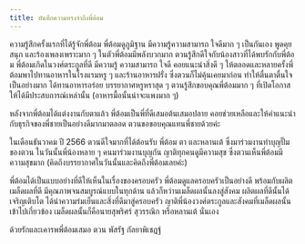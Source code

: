```yaml
---
title: บันทึกความทรงจำถึงพี่ต้อม
---
```



ความรู้สึกครั้งแรกที่ได้รู้จักพี่ต้อม พี่ต้อมดูภูมิฐาน มีความรู้ความสามารถ ใจดีมาก ๆ เป็นกันเอง พูดคุยสนุก และร้องเพลงเพราะมาก ๆ ในตัวพี่ต้อมมีพลังบวกมาก ตวนรู้สึกดีใจกับน้องสาวที่ได้พบรักกับพี่ต้อม พี่ต้อมเกิดในวงศ์ตระกูลที่ดี มีความรู้ ความสามารถ ใจดี คอยแนะนำสิ่งดี ๆ ให้ตลอดและหลายครั้งพี่ต้อมพาไปทานอาหารในโรงแรมหรู ๆ และร้านอาหารฝรั่ง ซึ่งตวนก็ไม่คุ้นเคยมาก่อน ทำให้ตื่นตาตื่นใจเป็นอย่างมาก ได้ทานอาหารอร่อย บรรยากาศหรูหราสุด ๆ ตวนรู้สึกขอบคุณพี่ต้อมมาก ๆ ที่เปิดโอกาสให้ได้มีประสบการณ์เหล่านั้น (อาหารมื้อนั้นน่าจะแพงมาก ๆ)

หลังจากพี่ต้อมได้แต่งงานกับตาแล้ว พี่ต้อมเป็นพี่ที่ดีเสมอต้นเสมอปลาย คอยช่วยเหลือและให้คำแนะนำกับธุรกิจของพี่ชายเป็นอย่างดีมากมาตลอด ตวนขอขอบคุณแทนพี่ชายด้วยค่ะ

ในเดือนธันวาคม ปี 2566 ตวนดีใจมากที่ได้ต้อนรับ พี่ต้อม ตา และหลานเต้ ซึ่งมาร่วมงานทำบุญปั๊มของตวน ในวันนั้นพี่น้องหลาย ๆ คนมาร่วมงานบุญกัน ญาติทุกคนดูมีความสุข ซึ่งตวนเห็นพี่ต้อมมีความสุขมาก (คิดถึงบรรยากาศในวันนั้นและคิดถึงพี่ต้อมเลยค่ะ)

พี่ต้อมได้เป็นแบบอย่างที่ดีให้เห็นในเรื่องของครอบครัว พี่ต้อมดูแลครอบครัวเป็นอย่างดี พร้อมกับผลิตเมล็ดผลที่ดี มีคุณภาพจนสมบูรณ์แบบในทุกด้าน แล้วก็หว่านเมล็ดผลนั้นลงสู่สังคม ผลิตผลที่ดีนั้นได้เจริญเติบโต ได้นำความร่มเย็นและสิ่งที่ดีมาสู่ครอบครัว ญาติพี่น้องวงศ์ตระกูลและสังคมที่เมล็ดผลนั้นเข้าไปเกี่ยวข้อง เมล็ดผลนั้นก็คือนายสุพริศร์ สุวรรณิก หรือหลานเต้ นั่นเอง

ด้วยรักและเคารพพี่ต้อมเสมอ
ตวน พัสรัฐ กัลยาพิเชฎฐ์

